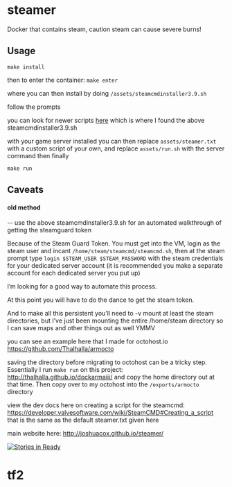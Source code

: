 # steamer
Docker that contains steam, caution steam can cause severe burns!

## Usage

`make install`

then to enter the container:
`make enter`

where you can then install by doing `/assets/steamcmdinstaller3.9.sh`

follow the prompts

you can look for newer scripts [here](https://github.com/Gousaid67/steam-cmd-installer) 
which is where I found the above steamcmdinstaller3.9.sh

with your game server installed you can then
replace `assets/steamer.txt` with a custom script of your own,
and replace `assets/run.sh` with the server command then finally

`make run`

## Caveats

#### old method 

-- use the above steamcmdinstaller3.9.sh for an automated walkthrough of getting the steamguard token

Because of the Steam Guard Token. You must get into the VM, login as the steam user and incant `/home/steam/steamcmd/steamcmd.sh`,
then at the steam prompt type `login $STEAM_USER $STEAM_PASSWORD` with the steam credentials for your dedicated server account 
(it is recommended you make a separate account for each dedicated server you put up)

I’m looking for a good way to automate this process.

At this point you will have to do the dance to get the steam token.

And to make all this persistent you’ll need to -v mount at least the steam directories, but I’ve just been mounting the entire /home/steam directory so I can save maps and other things out as well YMMV

you can see an example here that I made for octohost.io
https://github.com/Thalhalla/armocto

saving the directory before migrating to octohost can be a tricky step.  Essentially I run `make run` on this project:
http://thalhalla.github.io/dockarmaiii/
and copy the home directory out at that time.  Then copy over to my octohost into the `/exports/armocto` directory

view the dev docs here on creating a script for the steamcmd:
https://developer.valvesoftware.com/wiki/SteamCMD#Creating_a_script
that is the same as the default steamer.txt given here

main website here:
http://joshuacox.github.io/steamer/


[![Stories in Ready](https://badge.waffle.io/joshuacox/steamer.png?label=ready&title=Ready)](https://waffle.io/joshuacox/steamer)
# tf2
